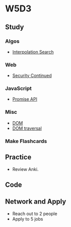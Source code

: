 # W5D3

## Study

### Algos 
- [Interpolation Search](https://www.geeksforgeeks.org/interpolation-search/)

### Web
- [Security Continued](https://www.youtube.com/watch?v=zlTVcNxg38c)

### JavaScript
- [Promise API](https://javascript.info/promise-api)

### Misc
- [DOM](https://javascript.info/dom-nodes)
- [DOM traversal](https://javascript.info/dom-navigation)

### Make Flashcards

## Practice

- Review Anki. 

## Code 

## Network and Apply 

- Reach out to 2 people
- Apply to 5 jobs 
